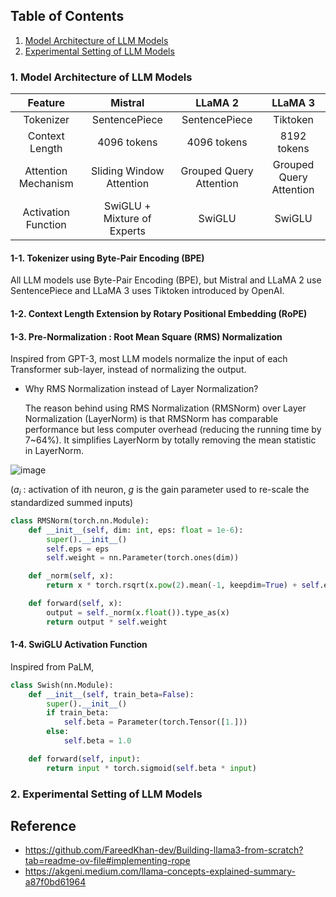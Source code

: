 ## Table of Contents
1. [Model Architecture of LLM Models](#1.-Model-Architecture-of-LLM-Models)
2. [Experimental Setting of LLM Models](#1.-Experimental-Setting-of-LLM-Models)

### 1. Model Architecture of LLM Models 

|Feature|Mistral|LLaMA 2|LLaMA 3|
|:------:|:---:|:---:|:---:|
|Tokenizer|SentencePiece|SentencePiece|Tiktoken|
|Context Length|4096 tokens|4096 tokens|8192 tokens|
|Attention Mechanism|Sliding Window Attention|Grouped Query Attention|Grouped Query Attention|
|Activation Function|SwiGLU + Mixture of Experts|SwiGLU|SwiGLU|

#### 1-1. Tokenizer using Byte-Pair Encoding (BPE)
All LLM models use Byte-Pair Encoding (BPE), but Mistral and LLaMA 2 use SentencePiece and LLaMA 3 uses Tiktoken introduced by OpenAI. 

#### 1-2. Context Length Extension by Rotary Positional Embedding (RoPE) 


#### 1-3. Pre-Normalization : Root Mean Square (RMS) Normalization 

   Inspired from GPT-3, most LLM models normalize the input of each Transformer sub-layer, instead of normalizing the output.
  
* Why RMS Normalization instead of Layer Normalization?

   The reason behind using RMS Normalization (RMSNorm) over Layer Normalization (LayerNorm) is that RMSNorm has comparable performance but less computer overhead (reducing the running time by 7~64%). It simplifies LayerNorm by totally removing the mean statistic in LayerNorm. 

![image](https://github.com/domyown/LLM_Archive/assets/43026521/1bbe2e97-3c63-4164-a7ce-4d91b0cab876)

($a_i$ : activation of ith neuron, $g$ is the gain parameter used to re-scale the standardized summed inputs) 

```python
class RMSNorm(torch.nn.Module):
    def __init__(self, dim: int, eps: float = 1e-6):
        super().__init__()
        self.eps = eps
        self.weight = nn.Parameter(torch.ones(dim))

    def _norm(self, x):
        return x * torch.rsqrt(x.pow(2).mean(-1, keepdim=True) + self.eps)

    def forward(self, x):
        output = self._norm(x.float()).type_as(x)
        return output * self.weight
```

#### 1-4. SwiGLU Activation Function

Inspired from PaLM, 

```python
class Swish(nn.Module):
    def __init__(self, train_beta=False):
        super().__init__()
        if train_beta:
            self.beta = Parameter(torch.Tensor([1.]))
        else:
            self.beta = 1.0

    def forward(self, input):
        return input * torch.sigmoid(self.beta * input)
```

### 2. Experimental Setting of LLM Models

## Reference 
* https://github.com/FareedKhan-dev/Building-llama3-from-scratch?tab=readme-ov-file#implementing-rope
* https://akgeni.medium.com/llama-concepts-explained-summary-a87f0bd61964
